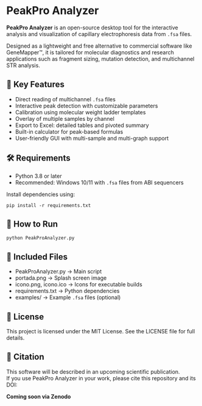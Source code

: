
# PeakPro Analyzer

**PeakPro Analyzer** is an open-source desktop tool for the interactive analysis and visualization of capillary electrophoresis data from `.fsa` files.

Designed as a lightweight and free alternative to commercial software like GeneMapper™, it is tailored for molecular diagnostics and research applications such as fragment sizing, mutation detection, and multichannel STR analysis.

## 🧬 Key Features

- Direct reading of multichannel `.fsa` files  
- Interactive peak detection with customizable parameters  
- Calibration using molecular weight ladder templates  
- Overlay of multiple samples by channel  
- Export to Excel: detailed tables and pivoted summary  
- Built-in calculator for peak-based formulas  
- User-friendly GUI with multi-sample and multi-graph support

## 🛠️ Requirements

- Python 3.8 or later  
- Recommended: Windows 10/11 with `.fsa` files from ABI sequencers

Install dependencies using:

```
pip install -r requirements.txt
```

## 🚀 How to Run

```
python PeakProAnalyzer.py
```

## 📁 Included Files

- PeakProAnalyzer.py → Main script  
- portada.png → Splash screen image  
- icono.png, icono.ico → Icons for executable builds  
- requirements.txt → Python dependencies  
- examples/ → Example `.fsa` files (optional)

## 📜 License

This project is licensed under the MIT License. See the LICENSE file for full details.

## 📣 Citation

This software will be described in an upcoming scientific publication.  
If you use PeakPro Analyzer in your work, please cite this repository and its DOI:

**Coming soon via Zenodo**
